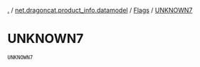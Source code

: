 [.](../../index.md) / [net.dragoncat.product_info.datamodel](../index.md) / [Flags](index.md) / [UNKNOWN7](./-u-n-k-n-o-w-n7.md)

# UNKNOWN7

`UNKNOWN7`